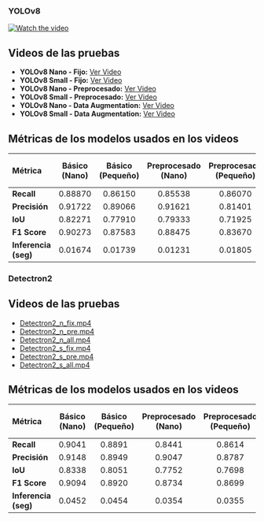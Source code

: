 ### YOLOv8

[![Watch the video](https://raw.githubusercontent.com/username/repository/branch/path/to/thumbnail.jpg)]([https://raw.githubusercontent.com/username/repository/branch/path/to/video.mp4](https://github.com/JorgeAnsotegui/TFM/blob/main/Scripts%20de%20detecci%C3%B3n%20de%20Video/Videos_Detectron2/Detectron2_n_all.mp4))

## Videos de las pruebas

- **YOLOv8 Nano - Fijo:** [Ver Video](https://youtu.be/Y-SiBJKqvGo)
- **YOLOv8 Small - Fijo:** [Ver Video](https://youtu.be/vAMzdMGJsvg)
- **YOLOv8 Nano - Preprocesado:** [Ver Video](https://youtu.be/2jJWQbW_w84)
- **YOLOv8 Small - Preprocesado:** [Ver Video](https://youtu.be/JfWe1RgWytU)
- **YOLOv8 Nano - Data Augmentation:** [Ver Video](https://youtu.be/C0gjKuo4kXY)
- **YOLOv8 Small - Data Augmentation:** [Ver Video](https://youtu.be/gNJdepY94D8)

## Métricas de los modelos usados en los videos

| **Métrica**         | **Básico (Nano)** | **Básico (Pequeño)** | **Preprocesado (Nano)** | **Preprocesado (Pequeño)** | **Data Augmentation (Nano)** | **Data Augmentation (Pequeño)** |
|:--------------------|:-----------------:|:--------------------:|:-----------------------:|:--------------------------:|:----------------------------:|:------------------------------:|
| **Recall**          |      0.88870      |        0.86150       |        0.85538          |         0.86070             |            0.90914           |            0.88452             |
| **Precisión**       |      0.91722      |        0.89066       |        0.91621          |         0.81401             |            0.88694           |            0.84628             |
| **IoU**             |      0.82271      |        0.77910       |        0.79333          |         0.71925             |            0.81472           |            0.77038             |
| **F1 Score**        |      0.90273      |        0.87583       |        0.88475          |         0.83670             |            0.89790           |            0.83854             |
| **Inferencia (seg)**  |      0.01674      |        0.01739       |        0.01231          |         0.01805             |            0.01226           |            0.01541             |


### Detectron2

## Videos de las pruebas

- [Detectron2_n_fix.mp4](./Detectron2/Detectron2_n_fix.mp4)
- [Detectron2_n_pre.mp4](./Detectron2/Detectron2_n_pre.mp4)
- [Detectron2_n_all.mp4](./Detectron2/Detectron2_n_all.mp4)
- [Detectron2_s_fix.mp4](./Detectron2/Detectron2_s_fix.mp4)
- [Detectron2_s_pre.mp4](./Detectron2/Detectron2_s_pre.mp4)
- [Detectron2_s_all.mp4](./Detectron2/Detectron2_s_all.mp4)

## Métricas de los modelos usados en los videos

| **Métrica**         | **Básico (Nano)** | **Básico (Pequeño)** | **Preprocesado (Nano)** | **Preprocesado (Pequeño)** | **Data Augmentation (Nano)** | **Data Augmentation (Pequeño)** |
|:--------------------|:-----------------:|:--------------------:|:-----------------------:|:--------------------------:|:----------------------------:|:------------------------------:|
| **Recall**          |      0.9041       |        0.8891        |        0.8441           |         0.8614              |            0.8906            |            0.8931              |
| **Precisión**       |      0.9148       |        0.8949        |        0.9047           |         0.8787              |            0.9083            |            0.9016              |
| **IoU**             |      0.8338       |        0.8051        |        0.7752           |         0.7698              |            0.8171            |            0.8138              |
| **F1 Score**        |      0.9094       |        0.8920        |        0.8734           |         0.8699              |            0.8993            |            0.8973              |
| **Inferencia (seg)**  |      0.0452       |        0.0454        |        0.0354           |         0.0355              |            0.0352            |            0.0356              |
